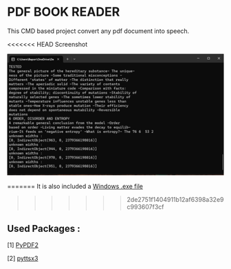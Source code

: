 # PDF BOOK READER

This CMD based project convert any pdf document into speech.

<<<<<<< HEAD
Screenshot

![Screenshot](screenshots/Screenshot.png)

=======
It is also included a [Windows .exe file](https://github.com/baponkar/pdf-reader/blob/main/main.exe)
>>>>>>> 2de2751f1404911b12af6398a32e9c993607f3cf

## Used Packages :

[1] [PyPDF2](https://pypi.org/project/PyPDF2/)

[2] [pyttsx3](https://pypi.org/project/pyttsx3/)

